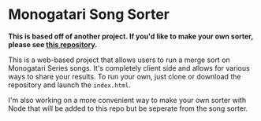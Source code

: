 # Monogatari Song Sorter

__This is based off of another project. If you'd like to make your own sorter, please see [this repository](https://github.com/execfera/charasort).__

This is a web-based project that allows users to run a merge sort on Monogatari Series songs. It's completely client side and allows for various ways to share your results. To run your own, just clone or download the repository and launch the `index.html`.

I'm also working on a more convenient way to make your own sorter with Node that will be added to this repo but be seperate from the song sorter.